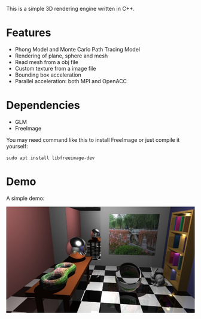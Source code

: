This is a simple 3D rendering engine written in C++.

# Features

* Phong Model and Monte Carlo Path Tracing Model
* Rendering of plane, sphere and mesh
* Read mesh from a obj file
* Custom texture from a image file
* Bounding box acceleration
* Parallel acceleration: both MPI and OpenACC

# Dependencies

* GLM
* FreeImage

You may need command like this to install FreeImage or just compile it yourself:

```
sudo apt install libfreeimage-dev
```

# Demo

A simple demo:

![demo](https://github.com/fz568573448/Simple-Ray-Tracer/blob/master/demo/demo.jpg)
